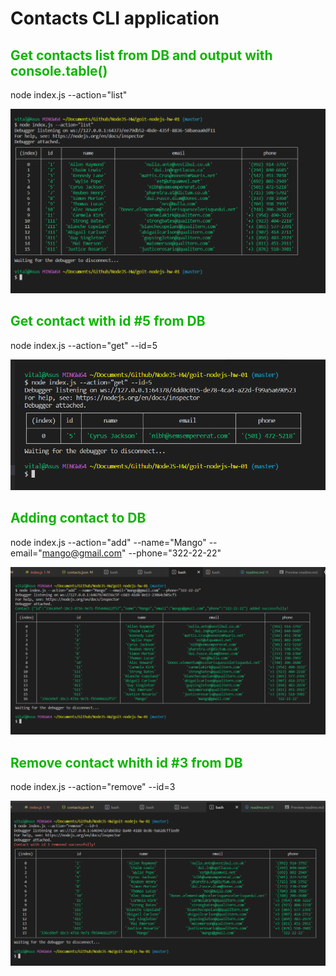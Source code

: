 # Contacts CLI application

## <font color=#0fb503>Get contacts list from DB and output with console.table()</font>

node index.js --action="list"

![image](./assets/090533.png)

## <font color=#0fb503>Get contact with id #5 from DB</font>

node index.js --action="get" --id=5

![image](./assets/090610.png)

## <font color=#0fb503>Adding contact to DB</font>

node index.js --action="add" --name="Mango" --email="mango@gmail.com" --phone="322-22-22"

![image](./assets/090625.png)

## <font color=#0fb503>Remove contact whith id #3 from DB</font>

node index.js --action="remove" --id=3

![image](./assets/090641.png)
